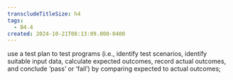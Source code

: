 ```yaml
---
transcludeTitleSize: h4
tags:
  - B4.4
created: 2024-10-21T08:13:09.000-0400
---
```

use a test plan to test programs (i.e., identify test scenarios, identify suitable input data, calculate expected outcomes, record actual outcomes, and conclude ‘pass’ or ‘fail’) by comparing expected to actual outcomes;